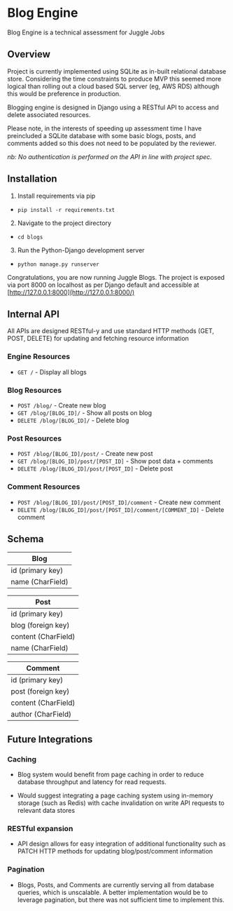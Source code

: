 # Blog Engine

Blog Engine is a technical assessment for Juggle Jobs

## Overview
Project is currently implemented using SQLite as in-built relational database store. Considering the time constraints to produce MVP this seemed more logical than rolling out a cloud based SQL server (eg, AWS RDS) although this would be preference in production.

Blogging engine is designed in Django using a RESTful API to access and delete associated resources.

Please note, in the interests of speeding up assessment time I have preincluded a SQLite database with some basic blogs, posts, and comments added so this does not need to be populated by the reviewer.

_nb: No authentication is performed on the API in line with project spec._

## Installation
1) Install requirements via pip
* `pip install -r requirements.txt`

2) Navigate to the project directory
* `cd blogs`

3) Run the Python-Django development server
* `python manage.py runserver`

Congratulations, you are now running Juggle Blogs. The project is exposed via port 8000 on localhost as per Django default and accessible at [http://127.0.0.1:8000](http://127.0.0.1:8000/)

## Internal API
All APIs are designed RESTful-y and use standard HTTP methods (GET, POST, DELETE) for updating and fetching resource information

### Engine Resources
* `GET /` - Display all blogs

### Blog Resources
* `POST /blog/` - Create new blog
* `GET /blog/[BLOG_ID]/` - Show all posts on blog
* `DELETE /blog/[BLOG_ID]/` - Delete blog

### Post Resources
* `POST /blog/[BLOG_ID]/post/` - Create new post
* `GET /blog/[BLOG_ID]/post/[POST_ID]` - Show post data + comments
* `DELETE /blog/[BLOG_ID]/post/[POST_ID]` - Delete post

### Comment Resources
* `POST /blog/[BLOG_ID]/post/[POST_ID]/comment` - Create new comment
* `DELETE /blog/[BLOG_ID]/post/[POST_ID]/comment/[COMMENT_ID]` - Delete comment


## Schema

|       Blog        |
| ----------------- |
| id (primary key)  |
| name (CharField)  |

|       Post           |
| -------------------- |
| id (primary key)     |
| blog (foreign key)   |
| content (CharField)  |
| name (CharField)     |

|    Comment           |
| -------------------- |
| id (primary key)     |
| post (foreign key)   |
| content (CharField)  |
| author (CharField)   |


## Future Integrations
### Caching
* Blog system would benefit from page caching in order to reduce database throughput and latency for read requests. 

* Would suggest integrating a page caching system using in-memory storage (such as Redis) with cache invalidation on write API requests to relevant data stores

### RESTful expansion
* API design allows for easy integration of additional functionality such as PATCH HTTP methods for updating blog/post/comment information

### Pagination
* Blogs, Posts, and Comments are currently serving all from database queries, which is unscalable. A better implementation would be to leverage pagination, but there was not sufficient time to implement this.